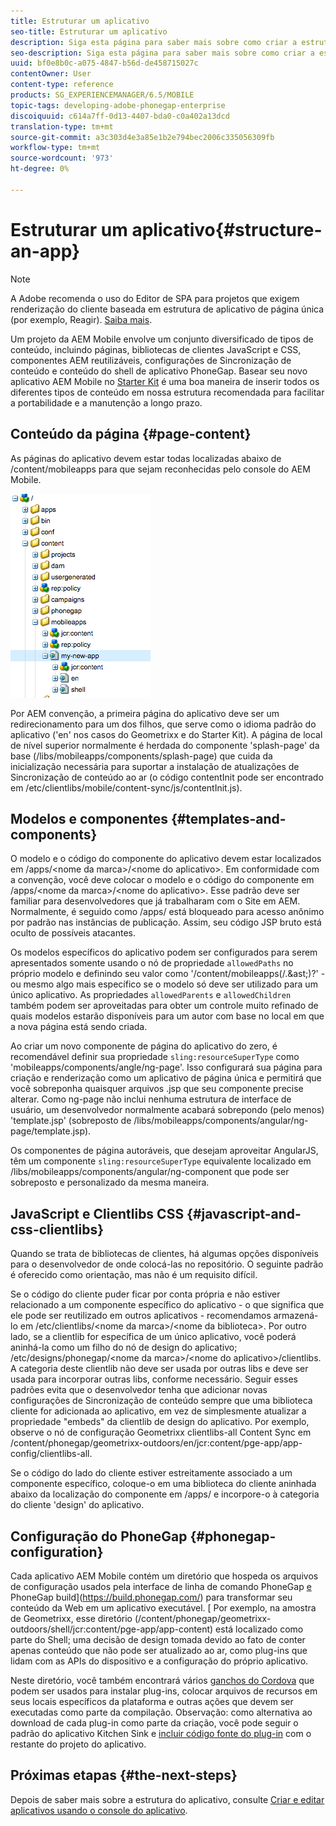 ```yaml
---
title: Estruturar um aplicativo
seo-title: Estruturar um aplicativo
description: Siga esta página para saber mais sobre como criar a estrutura de um aplicativo. Esta página descreve como estruturar modelos e componentes junto com informações sobre JavaScript e CSS Clientlibs.
seo-description: Siga esta página para saber mais sobre como criar a estrutura de um aplicativo. Esta página descreve como estruturar modelos e componentes junto com informações sobre JavaScript e CSS Clientlibs.
uuid: bf0e8b0c-a075-4847-b56d-de458715027c
contentOwner: User
content-type: reference
products: SG_EXPERIENCEMANAGER/6.5/MOBILE
topic-tags: developing-adobe-phonegap-enterprise
discoiquuid: c614a7ff-0d13-4407-bda0-c0a402a13dcd
translation-type: tm+mt
source-git-commit: a3c303d4e3a85e1b2e794bec2006c335056309fb
workflow-type: tm+mt
source-wordcount: '973'
ht-degree: 0%

---
```



# Estruturar um aplicativo{#structure-an-app}

>[!NOTE]
>
>A Adobe recomenda o uso do Editor de SPA para projetos que exigem renderização do cliente baseada em estrutura de aplicativo de página única (por exemplo, Reagir). [Saiba mais](/help/sites-developing/spa-overview.md).

Um projeto da AEM Mobile envolve um conjunto diversificado de tipos de conteúdo, incluindo páginas, bibliotecas de clientes JavaScript e CSS, componentes AEM reutilizáveis, configurações de Sincronização de conteúdo e conteúdo do shell de aplicativo PhoneGap. Basear seu novo aplicativo AEM Mobile no [Starter Kit](https://github.com/Adobe-Marketing-Cloud-Apps/aem-phonegap-starter-kit) é uma boa maneira de inserir todos os diferentes tipos de conteúdo em nossa estrutura recomendada para facilitar a portabilidade e a manutenção a longo prazo.

## Conteúdo da página {#page-content}

As páginas do aplicativo devem estar todas localizadas abaixo de /content/mobileapps para que sejam reconhecidas pelo console do AEM Mobile.

![chlimage_1-52](assets/chlimage_1-52.png)

Por AEM convenção, a primeira página do aplicativo deve ser um redirecionamento para um dos filhos, que serve como o idioma padrão do aplicativo (&#39;en&#39; nos casos do Geometrixx e do Starter Kit). A página de local de nível superior normalmente é herdada do componente &#39;splash-page&#39; da base (/libs/mobileapps/components/splash-page) que cuida da inicialização necessária para suportar a instalação de atualizações de Sincronização de conteúdo ao ar (o código contentInit pode ser encontrado em /etc/clientlibs/mobile/content-sync/js/contentInit.js).

## Modelos e componentes {#templates-and-components}

O modelo e o código do componente do aplicativo devem estar localizados em /apps/&lt;nome da marca>/&lt;nome do aplicativo>. Em conformidade com a convenção, você deve colocar o modelo e o código do componente em /apps/&lt;nome da marca>/&lt;nome do aplicativo>. Esse padrão deve ser familiar para desenvolvedores que já trabalharam com o Site em AEM. Normalmente, é seguido como /apps/ está bloqueado para acesso anônimo por padrão nas instâncias de publicação. Assim, seu código JSP bruto está oculto de possíveis atacantes.

Os modelos específicos do aplicativo podem ser configurados para serem apresentados somente usando o nó de propriedade `allowedPaths` no próprio modelo e definindo seu valor como &#39;/content/mobileapps(/.&amp;ast;)?&#39; - ou mesmo algo mais específico se o modelo só deve ser utilizado para um único aplicativo. As propriedades `allowedParents` e `allowedChildren` também podem ser aproveitadas para obter um controle muito refinado de quais modelos estarão disponíveis para um autor com base no local em que a nova página está sendo criada.

Ao criar um novo componente de página do aplicativo do zero, é recomendável definir sua propriedade `sling:resourceSuperType` como &#39;mobileapps/components/angle/ng-page&#39;. Isso configurará sua página para criação e renderização como um aplicativo de página única e permitirá que você sobreponha quaisquer arquivos .jsp que seu componente precise alterar. Como ng-page não inclui nenhuma estrutura de interface de usuário, um desenvolvedor normalmente acabará sobrepondo (pelo menos) &#39;template.jsp&#39; (sobreposto de /libs/mobileapps/components/angular/ng-page/template.jsp).

Os componentes de página autoráveis, que desejam aproveitar AngularJS, têm um componente `sling:resourceSuperType` equivalente localizado em /libs/mobileapps/components/angular/ng-component que pode ser sobreposto e personalizado da mesma maneira.

## JavaScript e Clientlibs CSS {#javascript-and-css-clientlibs}

Quando se trata de bibliotecas de clientes, há algumas opções disponíveis para o desenvolvedor de onde colocá-las no repositório. O seguinte padrão é oferecido como orientação, mas não é um requisito difícil.

Se o código do cliente puder ficar por conta própria e não estiver relacionado a um componente específico do aplicativo - o que significa que ele pode ser reutilizado em outros aplicativos - recomendamos armazená-lo em /etc/clientlibs/&lt;nome da marca>/&lt;nome da biblioteca>. Por outro lado, se a clientlib for específica de um único aplicativo, você poderá aninhá-la como um filho do nó de design do aplicativo; /etc/designs/phonegap/&lt;nome da marca>/&lt;nome do aplicativo>/clientlibs. A categoria deste clientlib não deve ser usada por outras libs e deve ser usada para incorporar outras libs, conforme necessário. Seguir esses padrões evita que o desenvolvedor tenha que adicionar novas configurações de Sincronização de conteúdo sempre que uma biblioteca cliente for adicionada ao aplicativo, em vez de simplesmente atualizar a propriedade &quot;embeds&quot; da clientlib de design do aplicativo. Por exemplo, observe o nó de configuração Geometrixx clientlibs-all Content Sync em /content/phonegap/geometrixx-outdoors/en/jcr:content/pge-app/app-config/clientlibs-all.

Se o código do lado do cliente estiver estreitamente associado a um componente específico, coloque-o em uma biblioteca do cliente aninhada abaixo da localização do componente em /apps/ e incorpore-o à categoria do cliente &#39;design&#39; do aplicativo.

## Configuração do PhoneGap {#phonegap-configuration}

Cada aplicativo AEM Mobile contém um diretório que hospeda os arquivos de configuração usados pela interface de linha de comando PhoneGap [e ](https://github.com/phonegap/phonegap-cli)PhoneGap build](https://build.phonegap.com/) para transformar seu conteúdo da Web em um aplicativo executável. [ Por exemplo, na amostra de Geometrixx, esse diretório (/content/phonegap/geometrixx-outdoors/shell/jcr:content/pge-app/app-content) está localizado como parte do Shell; uma decisão de design tomada devido ao fato de conter apenas conteúdo que não pode ser atualizado ao ar, como plug-ins que lidam com as APIs do dispositivo e a configuração do próprio aplicativo.

Neste diretório, você também encontrará vários [ganchos do Cordova](https://cordova.apache.org/docs/en/edge/guide_appdev_hooks_index.md.html#Hooks%20Guide) que podem ser usados para instalar plug-ins, colocar arquivos de recursos em seus locais específicos da plataforma e outras ações que devem ser executadas como parte da compilação. Observação: como alternativa ao download de cada plug-in como parte da criação, você pode seguir o padrão do aplicativo Kitchen Sink e [incluir código fonte do plug-in](https://github.com/blefebvre/aem-phonegap-kitchen-sink/tree/master/content/src/main/content/jcr_root/content/phonegap/kitchen-sink/shell/_jcr_content/pge-app/app-content/phonegap/plugins) com o restante do projeto do aplicativo.

## Próximas etapas {#the-next-steps}

Depois de saber mais sobre a estrutura do aplicativo, consulte [Criar e editar aplicativos usando o console do aplicativo](/help/mobile/phonegap-apps-console.md).
